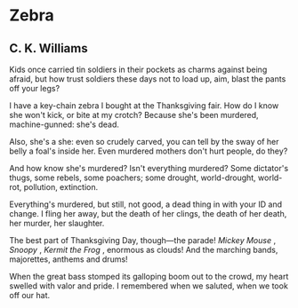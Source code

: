# Zebra
## C. K. Williams
Kids once carried tin soldiers in their pockets as charms
against being afraid, but how trust soldiers these days
not to load up, aim, blast the pants off your legs?

I have a key-chain zebra I bought at the Thanksgiving fair.
How do I know she won't kick, or bite at my crotch?
Because she's been murdered, machine-gunned: she's dead.

Also, she's a she: even so crudely carved, you can tell
by the sway of her belly a foal's inside her.
Even murdered mothers don't hurt people, do they?

And how know she's murdered? Isn't everything murdered?
Some dictator's thugs, some rebels, some poachers;
some drought, world-drought, world-rot, pollution, extinction.

Everything's murdered, but still, not good, a dead thing
in with your ID and change. I fling her away, but the death
of her clings, the death of her death, her murder, her slaughter.

The best part of Thanksgiving Day, though—the parade!
_Mickey Mouse_ , _Snoopy_ , _Kermit the Frog_ , enormous as clouds!
And the marching bands, majorettes, anthems and drums!

When the great bass stomped its galloping boom out
to the crowd, my heart swelled with valor and pride.
I remembered when we saluted, when we took off our hat.